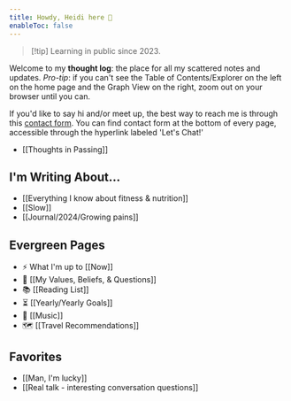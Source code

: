```yaml
---
title: Howdy, Heidi here 🤠
enableToc: false
---
```

> [!tip] Learning in public since 2023.

Welcome to my **thought log**: the place for all my scattered notes and updates. *Pro-tip*: if you can't see the Table of Contents/Explorer on the left on the home page and the Graph View on the right, zoom out on your browser until you can.

If you'd like to say hi and/or meet up, the best way to reach me is through this [contact form](https://heidihuang.netlify.app/contact). You can find contact form at the bottom of every page, accessible through the hyperlink labeled 'Let's Chat!'

- [[Thoughts in Passing]]
## I'm Writing About...
- [[Everything I know about fitness & nutrition]]
- [[Slow]]
- [[Journal/2024/Growing pains]]

## Evergreen Pages
- ⚡️ What I'm up to [[Now]]
- 🎯 [[My Values, Beliefs, & Questions]]
- 📚 [[Reading List]]
- ⏳ [[Yearly/Yearly Goals]]
- 🎸 [[Music]]
-  🗺️ [[Travel Recommendations]]

## Favorites
- [[Man, I'm lucky]]
- [[Real talk - interesting conversation questions]]
